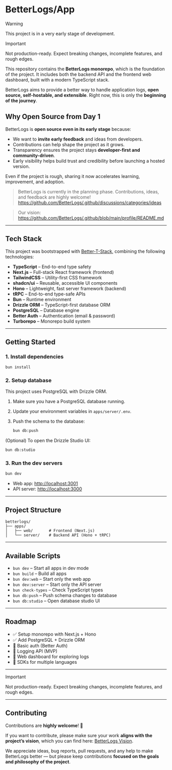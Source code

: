 # BetterLogs/App
> [!WARNING]
> This project is in a very early stage of development.

> [!IMPORTANT]
> Not production-ready. Expect breaking changes, incomplete features, and rough edges.

This repository contains the **BetterLogs monorepo**, which is the foundation of the project.
It includes both the backend API and the frontend web dashboard, built with a modern TypeScript stack.

BetterLogs aims to provide a better way to handle application logs, **open source, self-hostable, and extensible**.
Right now, this is only the **beginning of the journey**.

## Why Open Source from Day 1

BetterLogs is **open source even in its early stage** because:

* We want to **invite early feedback** and ideas from developers.
* Contributions can help shape the project as it grows.
* Transparency ensures the project stays **developer-first and community-driven**.
* Early visibility helps build trust and credibility before launching a hosted version.

Even if the project is rough, sharing it now accelerates learning, improvement, and adoption.

> BetterLogs is currently in the planning phase. Contributions, ideas, and feedback are highly welcome! https://github.com/BetterLogs/.github/discussions/categories/ideas

> Our vision: https://github.com/BetterLogs/.github/blob/main/profile/README.md

---

## Tech Stack

This project was bootstrapped with [Better-T-Stack](https://github.com/AmanVarshney01/create-better-t-stack), combining the following technologies:

* **TypeScript** – End-to-end type safety
* **Next.js** – Full-stack React framework (frontend)
* **TailwindCSS** – Utility-first CSS framework
* **shadcn/ui** – Reusable, accessible UI components
* **Hono** – Lightweight, fast server framework (backend)
* **tRPC** – End-to-end type-safe APIs
* **Bun** – Runtime environment
* **Drizzle ORM** – TypeScript-first database ORM
* **PostgreSQL** – Database engine
* **Better Auth** – Authentication (email & password)
* **Turborepo** – Monorepo build system

---

## Getting Started

### 1. Install dependencies

```bash
bun install
```

### 2. Setup database

This project uses PostgreSQL with Drizzle ORM.

1. Make sure you have a PostgreSQL database running.
2. Update your environment variables in `apps/server/.env`.
3. Push the schema to the database:

   ```bash
   bun db:push
   ```

(Optional) To open the Drizzle Studio UI:

```bash
bun db:studio
```

### 3. Run the dev servers

```bash
bun dev
```

* Web app: [http://localhost:3001](http://localhost:3001)
* API server: [http://localhost:3000](http://localhost:3000)

---

## Project Structure

```
betterlogs/
├── apps/
│   ├── web/       # Frontend (Next.js)
│   └── server/    # Backend API (Hono + tRPC)
```

---

## Available Scripts

* `bun dev` – Start all apps in dev mode
* `bun build` – Build all apps
* `bun dev:web` – Start only the web app
* `bun dev:server` – Start only the API server
* `bun check-types` – Check TypeScript types
* `bun db:push` – Push schema changes to database
* `bun db:studio` – Open database studio UI

---

## Roadmap

* ✅ Setup monorepo with Next.js + Hono
* ✅ Add PostgreSQL + Drizzle ORM
* 🚧 Basic auth (Better Auth)
* 🚧 Logging API (MVP)
* 🚧 Web dashboard for exploring logs
* 🚧 SDKs for multiple languages

---
> [!IMPORTANT]
> Not production-ready. Expect breaking changes, incomplete features, and rough edges.
---
 
## Contributing

Contributions are **highly welcome**! 🎉

If you want to contribute, please make sure your work **aligns with the project’s vision**, which you can find here: [BetterLogs Vision](https://github.com/BetterLogs/.github/blob/main/profile/README.md).

We appreciate ideas, bug reports, pull requests, and any help to make BetterLogs better — but please keep contributions **focused on the goals and philosophy of the project**.

